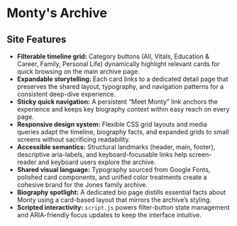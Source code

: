 # Monty's Archive

## Site Features
- **Filterable timeline grid:** Category buttons (All, Vitals, Education & Career, Family, Personal Life) dynamically highlight relevant cards for quick browsing on the main archive page.
- **Expandable storytelling:** Each card links to a dedicated detail page that preserves the shared layout, typography, and navigation patterns for a consistent deep-dive experience.
- **Sticky quick navigation:** A persistent “Meet Monty” link anchors the experience and keeps key biography context within easy reach on every page.
- **Responsive design system:** Flexible CSS grid layouts and media queries adapt the timeline, biography facts, and expanded grids to small screens without sacrificing readability.
- **Accessible semantics:** Structural landmarks (header, main, footer), descriptive aria-labels, and keyboard-focusable links help screen-reader and keyboard users explore the archive.
- **Shared visual language:** Typography sourced from Google Fonts, polished card components, and unified color treatments create a cohesive brand for the Jones family archive.
- **Biography spotlight:** A dedicated bio page distills essential facts about Monty using a card-based layout that mirrors the archive’s styling.
- **Scripted interactivity:** `script.js` powers filter-button state management and ARIA-friendly focus updates to keep the interface intuitive.

